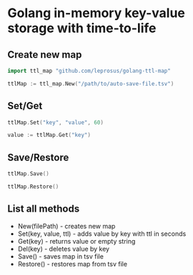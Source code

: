 # Golang in-memory key-value storage with time-to-life

## Create new map

```go
import ttl_map "github.com/leprosus/golang-ttl-map"

ttlMap := ttl_map.New("/path/to/auto-save-file.tsv")
```

## Set/Get

```go
ttlMap.Set("key", "value", 60)

value := ttlMap.Get("key")
```

## Save/Restore

```go
ttlMap.Save()

ttlMap.Restore()
```

## List all methods


* New(filePath) - creates new map
* Set(key, value, ttl) - adds value by key with ttl in seconds
* Get(key) - returns value or empty string
* Del(key) - deletes value by key
* Save() - saves map in tsv file
* Restore() - restores map from tsv file